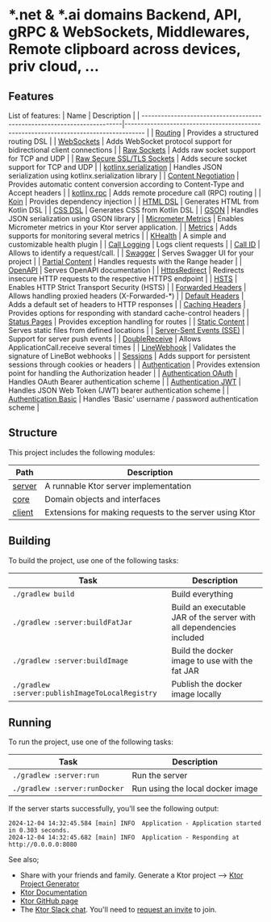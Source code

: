 # *.net & *.ai domains Backend, API, gRPC & WebSockets, Middlewares, Remote clipboard across devices, priv cloud, ...



## Features
List of features:
| Name                                                                   | Description                                                                        |
| ------------------------------------------------------------------------|------------------------------------------------------------------------------------ |
| [Routing](https://start.ktor.io/p/routing)                             | Provides a structured routing DSL                                                  |
| [WebSockets](https://start.ktor.io/p/ktor-websockets)                  | Adds WebSocket protocol support for bidirectional client connections               |
| [Raw Sockets](https://start.ktor.io/p/ktor-network)                    | Adds raw socket support for TCP and UDP                                            |
| [Raw Secure SSL/TLS Sockets](https://start.ktor.io/p/ktor-network-tls) | Adds secure socket support for TCP and UDP                                         |
| [kotlinx.serialization](https://start.ktor.io/p/kotlinx-serialization) | Handles JSON serialization using kotlinx.serialization library                     |
| [Content Negotiation](https://start.ktor.io/p/content-negotiation)     | Provides automatic content conversion according to Content-Type and Accept headers |
| [kotlinx.rpc](https://start.ktor.io/p/kotlinx-rpc)                     | Adds remote procedure call (RPC) routing                                           |
| [Koin](https://start.ktor.io/p/koin)                                   | Provides dependency injection                                                      |
| [HTML DSL](https://start.ktor.io/p/html-dsl)                           | Generates HTML from Kotlin DSL                                                     |
| [CSS DSL](https://start.ktor.io/p/css-dsl)                             | Generates CSS from Kotlin DSL                                                      |
| [GSON](https://start.ktor.io/p/ktor-gson)                              | Handles JSON serialization using GSON library                                      |
| [Micrometer Metrics](https://start.ktor.io/p/metrics-micrometer)       | Enables Micrometer metrics in your Ktor server application.                        |
| [Metrics](https://start.ktor.io/p/metrics)                             | Adds supports for monitoring several metrics                                       |
| [KHealth](https://start.ktor.io/p/khealth)                             | A simple and customizable health plugin                                            |
| [Call Logging](https://start.ktor.io/p/call-logging)                   | Logs client requests                                                               |
| [Call ID](https://start.ktor.io/p/callid)                              | Allows to identify a request/call.                                                 |
| [Swagger](https://start.ktor.io/p/swagger)                             | Serves Swagger UI for your project                                                 |
| [Partial Content](https://start.ktor.io/p/partial-content)             | Handles requests with the Range header                                             |
| [OpenAPI](https://start.ktor.io/p/openapi)                             | Serves OpenAPI documentation                                                       |
| [HttpsRedirect](https://start.ktor.io/p/https-redirect)                | Redirects insecure HTTP requests to the respective HTTPS endpoint                  |
| [HSTS](https://start.ktor.io/p/hsts)                                   | Enables HTTP Strict Transport Security (HSTS)                                      |
| [Forwarded Headers](https://start.ktor.io/p/forwarded-header-support)  | Allows handling proxied headers (X-Forwarded-*)                                    |
| [Default Headers](https://start.ktor.io/p/default-headers)             | Adds a default set of headers to HTTP responses                                    |
| [Caching Headers](https://start.ktor.io/p/caching-headers)             | Provides options for responding with standard cache-control headers                |
| [Status Pages](https://start.ktor.io/p/status-pages)                   | Provides exception handling for routes                                             |
| [Static Content](https://start.ktor.io/p/static-content)               | Serves static files from defined locations                                         |
| [Server-Sent Events (SSE)](https://start.ktor.io/p/sse)                | Support for server push events                                                     |
| [DoubleReceive](https://start.ktor.io/p/double-receive)                | Allows ApplicationCall.receive several times                                       |
| [LineWebhook](https://start.ktor.io/p/line-webhook)                    | Validates the signature of LineBot webhooks                                        |
| [Sessions](https://start.ktor.io/p/ktor-sessions)                      | Adds support for persistent sessions through cookies or headers                    |
| [Authentication](https://start.ktor.io/p/auth)                         | Provides extension point for handling the Authorization header                     |
| [Authentication OAuth](https://start.ktor.io/p/auth-oauth)             | Handles OAuth Bearer authentication scheme                                         |
| [Authentication JWT](https://start.ktor.io/p/auth-jwt)                 | Handles JSON Web Token (JWT) bearer authentication scheme                          |
| [Authentication Basic](https://start.ktor.io/p/auth-basic)             | Handles 'Basic' username / password authentication scheme                          |

## Structure

This project includes the following modules:

| Path             | Description                                             |
| ------------------|--------------------------------------------------------- |
| [server](server) | A runnable Ktor server implementation                   |
| [core](core)     | Domain objects and interfaces                           |
| [client](client) | Extensions for making requests to the server using Ktor |

## Building

To build the project, use one of the following tasks:

| Task                                            | Description                                                          |
| -------------------------------------------------|---------------------------------------------------------------------- |
| `./gradlew build`                               | Build everything                                                     |
| `./gradlew :server:buildFatJar`                 | Build an executable JAR of the server with all dependencies included |
| `./gradlew :server:buildImage`                  | Build the docker image to use with the fat JAR                       |
| `./gradlew :server:publishImageToLocalRegistry` | Publish the docker image locally                                     |

## Running

To run the project, use one of the following tasks:

| Task                          | Description                      |
| -------------------------------|---------------------------------- |
| `./gradlew :server:run`       | Run the server                   |
| `./gradlew :server:runDocker` | Run using the local docker image |

If the server starts successfully, you'll see the following output:

```
2024-12-04 14:32:45.584 [main] INFO  Application - Application started in 0.303 seconds.
2024-12-04 14:32:45.682 [main] INFO  Application - Responding at http://0.0.0.0:8080
```


See also;
- Share with your friends and family. Generate a Ktor project --> [Ktor Project Generator](https://start.ktor.io)
- [Ktor Documentation](https://ktor.io/docs/home.html)
- [Ktor GitHub page](https://github.com/ktorio/ktor)
- The [Ktor Slack chat](https://app.slack.com/client/T09229ZC6/C0A974TJ9). You'll need to [request an invite](https://surveys.jetbrains.com/s3/kotlin-slack-sign-up) to join.

